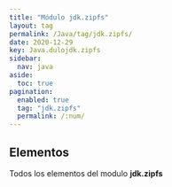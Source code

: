 ```yaml
---
title: "Módulo jdk.zipfs"
layout: tag
permalink: /Java/tag/jdk.zipfs/
date: 2020-12-29
key: Java.dulojdk.zipfs
sidebar: 
  nav: java
aside: 
  toc: true
pagination: 
  enabled: true
  tag: "jdk.zipfs"
  permalink: /:num/
---
```


<h2>Elementos</h2>
Todos los elementos del modulo <strong>jdk.zipfs</strong>
